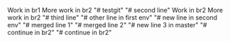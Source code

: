 Work in br1
More work in br2
"# testgit" 
"# second line"
Work in br2
More work in br2
"# third line" 
"# other line in first env" 
"# new line in second env" 
"# merged line 1" 
"# merged line 2" 
"# new line 3 in master" 
"# continue in br2" 
"# continue in br2" 
